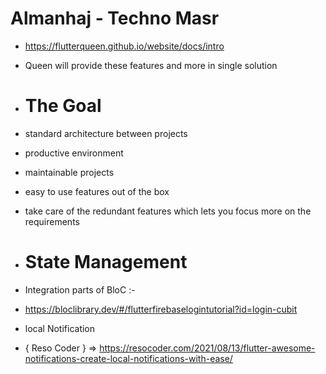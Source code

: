 # Almanhaj - Techno Masr


- https://flutterqueen.github.io/website/docs/intro

- Queen will provide these features and more in single solution

- # The Goal

- standard architecture between projects
- productive environment
- maintainable projects
- easy to use features out of the box
- take care of the redundant features which lets you focus more on the requirements


- # State Management
- Integration parts of BloC :- 
- https://bloclibrary.dev/#/flutterfirebaselogintutorial?id=login-cubit


- local Notification 
- { Reso Coder } => https://resocoder.com/2021/08/13/flutter-awesome-notifications-create-local-notifications-with-ease/
